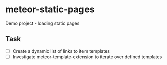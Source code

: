 # meteor-static-pages

Demo project - loading static pages

## Task

- [ ] Create a dynamic list of links to item templates
- [ ] Investigate meteor-template-extension to iterate over defined templates
